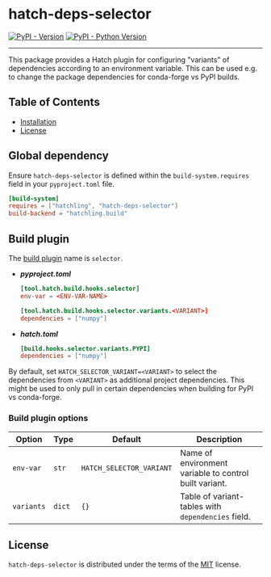 # hatch-deps-selector

[![PyPI - Version](https://img.shields.io/pypi/v/hatch-deps-selector.svg)](https://pypi.org/project/hatch-deps-selector)
[![PyPI - Python Version](https://img.shields.io/pypi/pyversions/hatch-deps-selector.svg)](https://pypi.org/project/hatch-deps-selector)

-----

This package provides a Hatch plugin for configuring "variants" of dependencies according to an environment variable.
This can be used e.g. to change the package dependencies for conda-forge vs PyPI builds.

## Table of Contents

- [Installation](#installation)
- [License](#license)

## Global dependency

Ensure `hatch-deps-selector` is defined within the `build-system.requires` field in your `pyproject.toml` file.

```toml
[build-system]
requires = ["hatchling", "hatch-deps-selector"]
build-backend = "hatchling.build"
```

## Build plugin

The [build plugin](https://hatch.pypa.io/latest/plugins/build-hook/reference/) name is `selector`.

- ***pyproject.toml***

    ```toml
    [tool.hatch.build.hooks.selector]
    env-var = <ENV-VAR-NAME>
    
    [tool.hatch.build.hooks.selector.variants.<VARIANT>]
    dependencies = ["numpy"]
    ```

- ***hatch.toml***

    ```toml
    [build.hooks.selector.variants.PYPI]
    dependencies = ["numpy"]
    ```

By default, set `HATCH_SELECTOR_VARIANT=<VARIANT>` to select the dependencies from `<VARIANT>` as additional project dependencies.
This might be used to only pull in certain dependencies when building for PyPI vs conda-forge.


### Build plugin options

| Option     | Type   | Default                  | Description                                            |
|------------|--------|--------------------------|--------------------------------------------------------|
| `env-var`  | `str`  | `HATCH_SELECTOR_VARIANT` | Name of environment variable to control built variant. |
| `variants` | `dict` | `{}`                     | Table of variant-tables with `dependencies` field.     |

## License

`hatch-deps-selector` is distributed under the terms of the [MIT](https://spdx.org/licenses/MIT.html) license.
